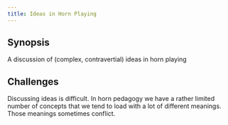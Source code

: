 ```yaml
---
title: Ideas in Horn Playing
---
```


## Synopsis

A discussion of (complex, contravertial) ideas in horn playing


## Challenges

Discussing ideas is difficult. In horn pedagogy we have a rather limited number of concepts that we tend to load with a lot of different meanings. Those meanings sometimes conflict.
